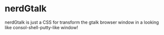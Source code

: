 nerdGtalk
=========

nerdGtalk is just a CSS for transform the gtalk browser window in a looking like consol-shell-putty-like window!
